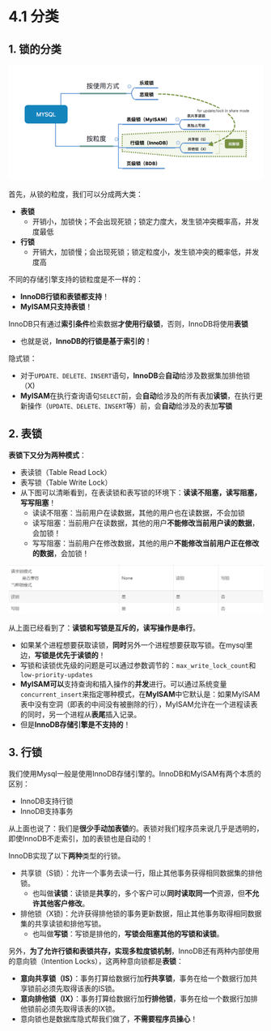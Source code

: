 # 4.1 分类

## 1. 锁的分类

![&#x6570;&#x636E;&#x5E93;&#x9501;](../../.gitbook/assets/image%20%28157%29.png)



首先，从锁的粒度，我们可以分成两大类：

* **表锁** 
  * 开销小，加锁快；不会出现死锁；锁定力度大，发生锁冲突概率高，并发度最低
* **行锁** 
  * 开销大，加锁慢；会出现死锁；锁定粒度小，发生锁冲突的概率低，并发度高

不同的存储引擎支持的锁粒度是不一样的：

* **InnoDB行锁和表锁都支持**！
* **MyISAM只支持表锁**！

InnoDB只有通过**索引条件**检索数据**才使用行级锁**，否则，InnoDB将使用**表锁**

* 也就是说，**InnoDB的行锁是基于索引的**！

隐式锁：

* 对于`UPDATE、DELETE、INSERT`语句，**InnoDB**会**自动**给涉及数据集加排他锁（X\)
* **MyISAM**在执行查询语句`SELECT`前，会**自动**给涉及的所有表加**读锁**，在执行更新操作（`UPDATE、DELETE、INSERT`等）前，会**自动**给涉及的表加**写锁**

## 2.  表锁

**表锁下又分为两种模式**：

* 表读锁（Table Read Lock）
* 表写锁（Table Write Lock）
* 从下图可以清晰看到，在表读锁和表写锁的环境下：**读读不阻塞，读写阻塞，写写阻塞**！  
  * 读读不阻塞：当前用户在读数据，其他的用户也在读数据，不会加锁
  * 读写阻塞：当前用户在读数据，其他的用户**不能修改当前用户读的数据**，会加锁！
  * 写写阻塞：当前用户在修改数据，其他的用户**不能修改当前用户正在修改的数据**，会加锁！

![](../../.gitbook/assets/image%20%28171%29.png)

从上面已经看到了：**读锁和写锁是互斥的，读写操作是串行**。

* 如果某个进程想要获取读锁，**同时**另外一个进程想要获取写锁。在mysql里边，**写锁是优先于读锁的**！
* 写锁和读锁优先级的问题是可以通过参数调节的：`max_write_lock_count`和`low-priority-updates`
* **MyISAM可以**支持查询和插入操作的**并发**进行。可以通过系统变量`concurrent_insert`来指定哪种模式，在**MyISAM**中它默认是：如果MyISAM表中没有空洞（即表的中间没有被删除的行），MyISAM允许在一个进程读表的同时，另一个进程从**表尾**插入记录。
* 但是**InnoDB存储引擎是不支持的**！

## 3. 行锁

我们使用Mysql一般是使用InnoDB存储引擎的。InnoDB和MyISAM有两个本质的区别：

* InnoDB支持行锁
* InnoDB支持事务

从上面也说了：我们是**很少手动加表锁**的。表锁对我们程序员来说几乎是透明的，即使InnoDB不走索引，加的表锁也是自动的！

InnoDB实现了以下**两种**类型的行锁。

* 共享锁（S锁）：允许一个事务去读一行，阻止其他事务获得相同数据集的排他锁。 
  * 也叫做**读锁**：读锁是**共享**的，多个客户可以**同时读取同一个**资源，但**不允许其他客户修改**。
* 排他锁（X锁\)：允许获得排他锁的事务更新数据，阻止其他事务取得相同数据集的共享读锁和排他写锁。 
  * 也叫做**写锁**：写锁是排他的，**写锁会阻塞其他的写锁和读锁**。

另外，**为了允许行锁和表锁共存，实现多粒度锁机制**，InnoDB还有两种内部使用的意向锁（Intention Locks），这两种意向锁都是**表锁**：

* **意向共享锁（IS）**：事务打算给数据行加**行共享锁**，事务在给一个数据行加共享锁前必须先取得该表的IS锁。
* **意向排他锁（IX）**：事务打算给数据行加**行排他锁**，事务在给一个数据行加排他锁前必须先取得该表的IX锁。
* 意向锁也是数据库隐式帮我们做了，**不需要程序员操心**！

